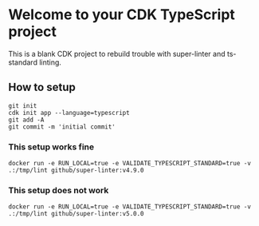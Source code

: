 # Welcome to your CDK TypeScript project

This is a blank CDK project to rebuild trouble with super-linter and ts-standard linting.

## How to setup

```
git init
cdk init app --language=typescript
git add -A
git commit -m 'initial commit'
```

### This setup works fine

```
docker run -e RUN_LOCAL=true -e VALIDATE_TYPESCRIPT_STANDARD=true -v .:/tmp/lint github/super-linter:v4.9.0
```


### This setup does not work

```
docker run -e RUN_LOCAL=true -e VALIDATE_TYPESCRIPT_STANDARD=true -v .:/tmp/lint github/super-linter:v5.0.0
```